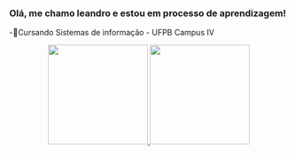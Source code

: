 ### Olá, me chamo leandro e estou em processo de aprendizagem!

-👾Cursando Sistemas de informação - UFPB Campus IV
<div align="center">
  <a href="https://github.com/leandrodasilvamarques">
  <img height="180em" src="https://github-readme-stats.vercel.app/api?username=leandrodasilvamarques&show_icons=true&theme=dark&include_all_commits=true&count_private=true"/>
  <img height="180em" src="https://github-readme-stats.vercel.app/api/top-langs/?username=leandrodasilvamarques&layout=compact&langs_count=7&theme=dark"/>
</div>
  
